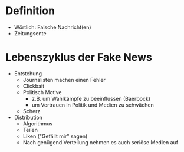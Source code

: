 # Definition
+ Wörtlich: Falsche Nachricht(en)
+  Zeitungsente
# Lebenszyklus der Fake News
+ Entstehung
	+ Journalisten machen einen Fehler
	+ Clickbait
	+ Politisch Motive
		+ z.B. um Wahlkämpfe zu beeinflussen (Baerbock)
		+ um Vertrauen in Politik und Medien zu schwächen
	+ Scherz
+ Distribution
	+ Algorithmus
	+ Teilen
	+ Liken ("Gefällt mir" sagen)
	+ Nach genügend Verteilung nehmen es auch seriöse Medien auf

